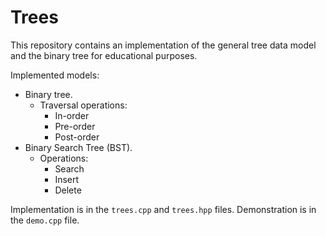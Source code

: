 # Trees

This repository contains an implementation of the general tree data model and the binary tree for educational purposes.

Implemented models:
* Binary tree.
	* Traversal operations:
		* In-order
		* Pre-order
		* Post-order
* Binary Search Tree (BST).
	* Operations:
		* Search
		* Insert
		* Delete

Implementation is in the `trees.cpp` and `trees.hpp` files. Demonstration is in the `demo.cpp` file.

